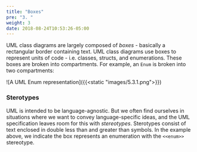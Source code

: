 ```yaml
---
title: "Boxes"
pre: "3. "
weight: 3
date: 2018-08-24T10:53:26-05:00
---
```


UML class diagrams are largely composed of _boxes_ - basically a rectangular border containing text. UML class diagrams use boxes to represent units of code - i.e. classes, structs, and enumerations.  These boxes are broken into compartments.  For example, an `Enum` is broken into two compartments:

![A UML Enum representation]({{<static "images/5.3.1.png">}})

### Sterotypes 
UML is intended to be language-agnostic.  But we often find ourselves in situations where we want to convey language-specific ideas, and the UML specification leaves room for this with  _stereotypes_. Sterotypes consist of text enclosed in double less than and greater than symbols.  In the example above, we indicate the box represents an enumeration with the $\texttt{<<enum>>}$ stereotype.
